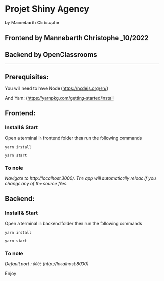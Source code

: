 # Projet Shiny Agency

by Mannebarth Christophe

## Frontend by Mannebarth Christophe \_10/2022

## Backend by OpenClassrooms

---

## Prerequisites:

You will need to have Node (https://nodejs.org/en/)

And Yarn: (https://yarnpkg.com/getting-started/install

## Frontend:

### Install & Start

Open a terminal in frontend folder then run the following commands

```
yarn install

yarn start
```

### To note

_Navigate to http://localhost:3000/. The app will automatically reload if you change any of the source files._

## Backend:

### Install & Start

Open a terminal in backend folder then run the following commands

```
yarn install

yarn start
```

### To note

_Default port : `8000` (http://localhost:8000)_

Enjoy
